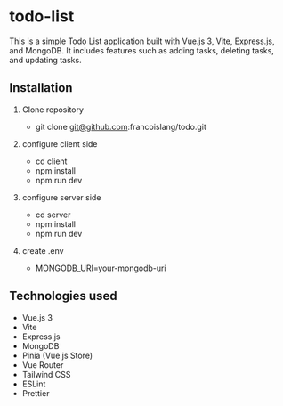 # todo-list

This is a simple Todo List application built with Vue.js 3, Vite, Express.js, and MongoDB. It includes features such as adding tasks, deleting tasks, and updating tasks.

## Installation

1. Clone repository

   - git clone git@github.com:francoislang/todo.git

2. configure client side

   - cd client
   - npm install
   - npm run dev

3. configure server side

   - cd server
   - npm install
   - npm run dev

4. create .env
   - MONGODB_URI=your-mongodb-uri

## Technologies used

- Vue.js 3
- Vite
- Express.js
- MongoDB
- Pinia (Vue.js Store)
- Vue Router
- Tailwind CSS
- ESLint
- Prettier
